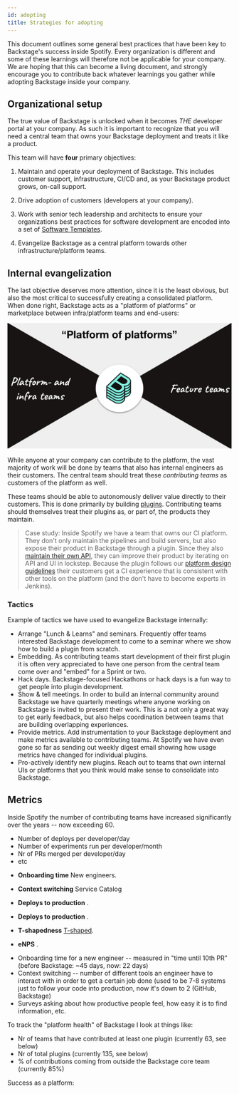 ```yaml
---
id: adopting
title: Strategies for adopting
---
```


This document outlines some general best practices that have been key to
Backstage's success inside Spotify. Every organization is different and some of
these learnings will therefore not be applicable for your company. We are hoping
that this can become a living document, and strongly encourage you to contribute
back whatever learnings you gather while adopting Backstage inside your company.

## Organizational setup

The true value of Backstage is unlocked when it becomes _THE_ developer portal
at your company. As such it is important to recognize that you will need a
central team that owns your Backstage deployment and treats it like a product.

This team will have **four** primary objectives:

1. Maintain and operate your deployment of Backstage. This includes customer
   support, infrastructure, CI/CD and, as your Backstage product grows, on-call
   support.

2. Drive adoption of customers (developers at your company).

3. Work with senior tech leadership and architects to ensure your organizations
   best practices for software development are encoded into a set of
   [Software Templates](../features/software-templates/index.md).

4. Evangelize Backstage as a central platform towards other
   infrastructure/platform teams.

## Internal evangelization

The last objective deserves more attention, since it is the least obvious, but
also the most critical to successfully creating a consolidated platform. When
done right, Backstage acts as a "platform of platforms" or marketplace between
infra/platform teams and end-users:

![pop](../assets/pop.png)

While anyone at your company can contribute to the platform, the vast majority
of work will be done by teams that also has internal engineers as their
customers. The central team should treat these _contributing teams_ as customers
of the platform as well.

These teams should be able to autonomously deliver value directly to their
customers. This is done primarily by building [plugins](../plugins/index.md).
Contributing teams should themselves treat their plugins as, or part of, the
products they maintain.

> Case study: Inside Spotify we have a team that owns our CI platform. They
> don't only maintain the pipelines and build servers, but also expose their
> product in Backstage through a plugin. Since they also
> [maintain their own API](../plugins/call-existing-api.md), they can improve
> their product by iterating on API and UI in lockstep. Because the plugin
> follows our [platform design guidelines](../dls/design.md) their customers get
> a CI experience that is consistent with other tools on the platform (and the
> don't have to become experts in Jenkins).

### Tactics

Example of tactics we have used to evangelize Backstage internally:

- Arrange "Lunch & Learns" and seminars. Frequently offer teams interested
  Backstage development to come to a seminar where we show how to build a plugin
  from scratch.
- Embedding. As contributing teams start development of their first plugin it is
  often very appreciated to have one person from the central team come over and
  "embed" for a Sprint or two.
- Hack days. Backstage-focused Hackathons or hack days is a fun way to get
  people into plugin development.
- Show & tell meetings. In order to build an internal community around Backstage
  we have quarterly meetings where anyone working on Backstage is invited to
  present their work. This is a not only a great way to get early feedback, but
  also helps coordination between teams that are building overlapping
  experiences.
- Provide metrics. Add instrumentation to your Backstage deployment and make
  metrics available to contributing teams. At Spotify we have even gone so far
  as sending out weekly digest email showing how usage metrics have changed for
  individual plugins.
- Pro-actively identify new plugins. Reach out to teams that own internal UIs or
  platforms that you think would make sense to consolidate into Backstage.

## Metrics

Inside Spotify the number of contributing teams have increased significantly
over the years -- now exceeding 60.

- Number of deploys per developer/day
- Number of experiments run per developer/month
- Nr of PRs merged per developer/day
- etc

* **Onboarding time** New engineers.

* **Context switching** Service Catalog

* **Deploys to production** .

* **Deploys to production** .

* **T-shapedness**
  [T-shaped](https://medium.com/@jchyip/why-t-shaped-people-e8706198e437).

* **eNPS** .

- Onboarding time for a new engineer -- measured in "time until 10th PR" (before
  Backstage: ~45 days, now: 22 days)
- Context switching -- number of different tools an engineer have to interact
  with in order to get a certain job done (used to be 7-8 systems just to follow
  your code into production, now it's down to 2 (GitHub, Backstage)
- Surveys asking about how productive people feel, how easy it is to find
  information, etc.

To track the "platform health" of Backstage I look at things like:

- Nr of teams that have contributed at least one plugin (currently 63, see
  below)
- Nr of total plugins (currently 135, see below)
- % of contributions coming from outside the Backstage core team (currently 85%)

Success as a platform:
